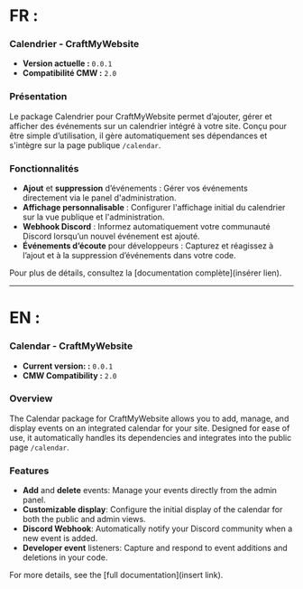 # FR :
### Calendrier - CraftMyWebsite

- **Version actuelle :** `0.0.1`
- **Compatibilité CMW :** `2.0`

### Présentation
Le package Calendrier pour CraftMyWebsite permet d’ajouter, gérer et afficher des événements sur un calendrier intégré à votre site. Conçu pour être simple d’utilisation, il gère automatiquement ses dépendances et s'intègre sur la page publique `/calendar`.

### Fonctionnalités

- **Ajout** et **suppression** d’événements : Gérer vos événements directement via le panel d'administration.
- **Affichage personnalisable** : Configurer l'affichage initial du calendrier sur la vue publique et l'administration.
- **Webhook Discord** : Informez automatiquement votre communauté Discord lorsqu’un nouvel événement est ajouté.
- **Événements d’écoute** pour développeurs : Capturez et réagissez à l’ajout et à la suppression d’événements dans votre code.


Pour plus de détails, consultez la [documentation complète](insérer lien).

---

# EN :
### Calendar - CraftMyWebsite
- **Current version: :** `0.0.1`
- **CMW Compatibility :** `2.0`

### Overview
The Calendar package for CraftMyWebsite allows you to add, manage, and display events on an integrated calendar for your site. Designed for ease of use, it automatically handles its dependencies and integrates into the public page `/calendar`.

### Features
- **Add** and **delete** events: Manage your events directly from the admin panel.
- **Customizable display**: Configure the initial display of the calendar for both the public and admin views.
- **Discord Webhook**: Automatically notify your Discord community when a new event is added.
- **Developer event** listeners: Capture and respond to event additions and deletions in your code.

For more details, see the [full documentation](insert link).